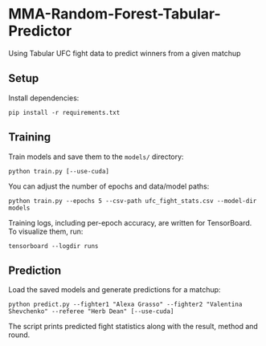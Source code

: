 # MMA-Random-Forest-Tabular-Predictor
Using Tabular UFC fight data to predict winners from a given matchup

## Setup
Install dependencies:

```
pip install -r requirements.txt
```

## Training
Train models and save them to the `models/` directory:

```
python train.py [--use-cuda]
```

You can adjust the number of epochs and data/model paths:

```
python train.py --epochs 5 --csv-path ufc_fight_stats.csv --model-dir models
```

Training logs, including per-epoch accuracy, are written for TensorBoard. To
visualize them, run:

```
tensorboard --logdir runs
```

## Prediction
Load the saved models and generate predictions for a matchup:

```
python predict.py --fighter1 "Alexa Grasso" --fighter2 "Valentina Shevchenko" --referee "Herb Dean" [--use-cuda]
```

The script prints predicted fight statistics along with the result, method and round.
